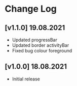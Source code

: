 # Change Log

## [v1.1.0] 19.08.2021
- Updated progressBar
- Updated border activityBar
- Fixed bug colour foreground

## [v1.0.0] 18.08.2021
- Initial release
